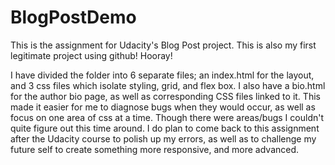 # BlogPostDemo
This is the assignment for Udacity's Blog Post project. This is also my first legitimate project using github! Hooray!

I have divided the folder into 6 separate files; an index.html for the layout, and 3 css files which isolate styling, grid, and flex box. I also have a bio.html for the author bio page, as well as corresponding CSS files linked to it. This made it easier for me to diagnose bugs when they would occur, as well as focus on one area of css at a time. Though there were areas/bugs I couldn't quite figure out this time around. I do plan to come back to this assignment after the Udacity course to polish up my errors, as well as to challenge my future self to create something more responsive, and more advanced.